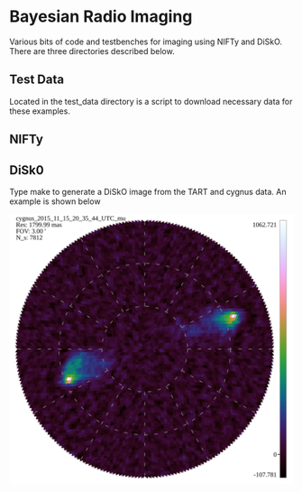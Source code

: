 # Bayesian Radio Imaging

Various bits of code and testbenches for imaging using NIFTy and DiSkO. There are three directories described below.


## Test Data

Located in the test_data directory is a script to download necessary data for these examples.


## NIFTy


## DiSk0

Type make to generate a DiSkO image from the TART and cygnus data. An example is shown below

![DiSkO image of Cygnus](img/cygnus_2015_11_15_20_35_44_UTC_mu.svg)
